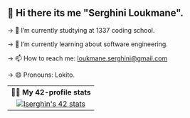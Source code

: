 ## 👋 Hi there its me "Serghini Loukmane".

-> 🔭 I’m currently studtying at 1337 coding school.

-> 🌱 I’m currently learning about software engineering.

-> 📫 How to reach me: loukmane.serghini@gmail.com

-> 😄 Pronouns: Lokito.

<table>
  <tr>
    <th>🧑‍💻 My 42-profile stats</th>
  </tr>
  <tr>
    <td align="center">
      <a href="https://github.com/oakoudad/badge42">
        <img src="https://badge.mediaplus.ma/greenbinary/lserghin" alt="lserghin's 42 stats">
      </a>
    </td>
  </tr>
</table>
